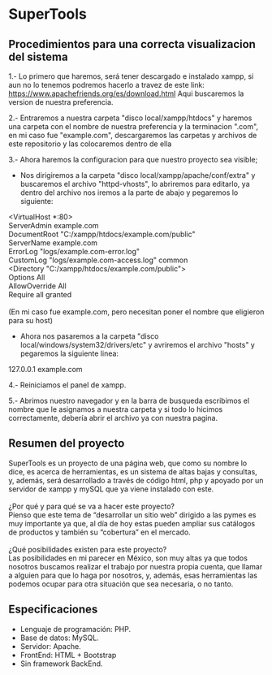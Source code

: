 # SuperTools
## Procedimientos para una correcta visualizacion del sistema

1.- Lo primero que haremos, será tener descargado e instalado xampp, si aun no lo tenemos podremos hacerlo a travez de este link: https://www.apachefriends.org/es/download.html Aqui buscaremos la version de nuestra preferencia.

2.- Entraremos a nuestra carpeta "disco local/xampp/htdocs" y haremos una carpeta con el nombre de nuestra preferencia y la terminacion ".com", en mi caso fue "example.com", descargaremos las carpetas y archivos de este repositorio y las colocaremos dentro de ella

3.- Ahora haremos la configuracion para que nuestro proyecto sea visible;

- Nos dirigiremos a la carpeta "disco local/xampp/apache/conf/extra" y buscaremos el archivo "httpd-vhosts", lo abriremos para editarlo, ya dentro del archivo nos iremos a la parte de abajo y pegaremos lo siguiente:

<VirtualHost *:80> <br />
    ServerAdmin example.com <br />
    DocumentRoot "C:/xampp/htdocs/example.com/public" <br />
    ServerName example.com <br />
    ErrorLog "logs/example.com-error.log" <br />
    CustomLog "logs/example.com-access.log" common <br />
    <Directory "C:/xampp/htdocs/example.com/public"> <br />
      Options All <br />
      AllowOverride All <br />
      Require all granted <br />
    </Directory> <br />
</VirtualHost>
(En mi caso fue example.com, pero necesitan poner el nombre que eligieron para su host)

- Ahora nos pasaremos a la carpeta "disco local/windows/system32/drivers/etc" y avriremos el archivo "hosts" y pegaremos la siguiente linea:

127.0.0.1 example.com

4.- Reiniciamos el panel de xampp.

5.- Abrimos nuestro navegador y en la barra de busqueda escribimos el nombre que le asignamos a nuestra carpeta y si todo lo hicimos correctamente, debería abrir el archivo ya con nuestra pagina.

## Resumen del proyecto
SuperTools es un proyecto de una página web, que como su nombre lo dice, es acerca de herramientas, es un sistema de altas bajas y consultas, y, además, será desarrollado a través de código html, php y apoyado por un servidor de xampp y mySQL que ya viene instalado con este. </br> </br>
¿Por qué y para qué se va a hacer este proyecto? </br>
Pienso que este tema de “desarrollar un sitio web” dirigido a las pymes es muy importante ya que, al día de hoy estas pueden ampliar sus catálogos de productos y también su “cobertura” en el mercado. </br> </br>
¿Qué posibilidades existen para este proyecto? </br>
Las posibilidades en mi parecer en México, son muy altas ya que todos nosotros buscamos realizar el trabajo por nuestra propia cuenta, que llamar a alguien para que lo haga por nosotros, y, además, esas herramientas las podemos ocupar para otra situación que sea necesaria, o no tanto.

## Especificaciones
- Lenguaje de programación: PHP.
- Base de datos: MySQL.
- Servidor: Apache.
- FrontEnd: HTML + Bootstrap
- Sin framework BackEnd.



